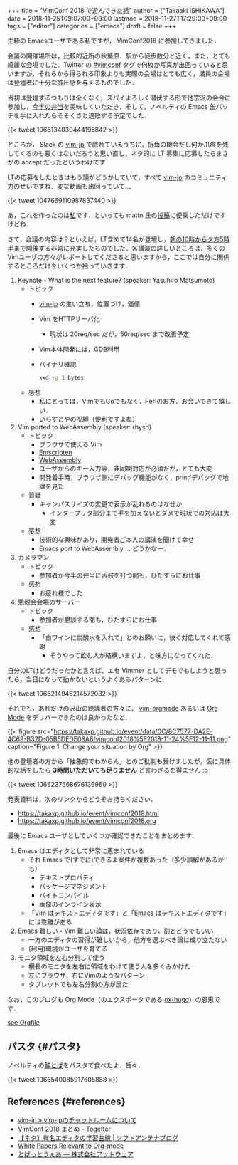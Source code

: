 +++
title = "VimConf 2018 で遊んできた話"
author = ["Takaaki ISHIKAWA"]
date = 2018-11-25T09:07:00+09:00
lastmod = 2018-11-27T17:29:00+09:00
tags = ["editor"]
categories = ["emacs"]
draft = false
+++

生粋の Emacsユーザである私ですが， VimConf2018 に参加してきました．

会議の開催場所は，比較的近所の秋葉原．駅から徒歩数分と近く，また，とても綺麗な会場でした．Twitter の [#vimconf](https://twitter.com/search?q=vimconf) タグで何枚か写真が出回っていると思いますが，それらから得られる印象よりも実際の会場はとても広く，満員の会場は登壇者に十分な威圧感を与えるものでした．

当初は登壇するつもりは全くなく，スパイよろしく潜伏する形で他宗派の会合に参加し，[今半の弁当](https://twitter.com/takaxp/status/1066169131660017664)を美味しくいただき，そして，ノベルティの Emacs 缶バッチを手に入れたらそそくさと退散する予定でした．

{{< tweet 1066134030444195842 >}}

ところが， Slack の [vim-jp](https://vim-jp.slack.com/) で戯れているうちに，折角の機会だし何か爪痕を残してくるのも悪くはないだろうと思い直し，ネタ的に LT 募集に応募したらまさかの accept だったというわけです．

LTの応募をしたときはもう頭がどうかしていて，すべて  [vim-jp](https://vim-jp.slack.com/) のコミュニティ力のせいですね．変な動画も出回っていて..．

{{< tweet 1047669110987837440 >}}

あ，これを作ったのは[私](https://gist.github.com/takaxp/ba9d33a4fafff6c86f3da26498d05711)です．といっても mattn 氏の[投稿](https://twitter.com/mattn%5Fjp/status/1047071077556465664)に便乗しただけですけどね．

さて，会議の内容は？といえば，LT含めて14名が登壇し，[朝の10時から夕方5時半まで開催](https://vimconf.org/2018/#link-timetable)する非常に充実したものでした．各講演の詳しいところは，多くのVimユーザの方々がレポートしてくださると思いますから，ここでは自分に関係するところだけをいくつか拾っていきます．

1.  Keynote - What is the next feature?	(speaker: Yasuhiro Matsumoto)
    -   トピック
        -   [vim-jp](https://vim-jp.slack.com/) の生い立ち，位置づけ，価値
        -   Vim をHTTPサーバ化
            -   現状は 20req/sec だが，50req/sec まで改善予定
        -   Vim本体開発には，GDB利用
        -   バイナリ確認

            ```sh
            xxd -g 1 bytes
            ```
    -   感想
        -   私にとっては，VimでもGoでもなく，Perlのお方．お会いできて嬉しい．
        -   いらすとやの呪縛（便利ですよね）
2.  Vim ported to WebAssembly (speaker: rhysd)
    -   トピック
        -   ブラウザで使える Vim
        -   [Emscripten](https://kripken.github.io/emscripten-site/)
        -   [WebAssembly](https://webassembly.org/getting-started/developers-guide/)
        -   ユーザからのキー入力等，非同期対応が必須だが，とても大変
        -   開発着手時，ブラウザ側にデバッグ機能がなく，printfデバッグで地獄を見た
    -   質疑
        -   キャンパスサイズの変更で表示が乱れるのはなぜか
            -   インタープリタ部分まで手を加えないとダメで現状での対応は大変
    -   感想
        -   技術的な興味があり，開発者ご本人の講演を聞けて幸せ
        -   Emacs port to WebAssembly ... どうかなー．
3.  カメラマン
    -   トピック
        -   参加者が今半の弁当に舌鼓を打つ間も，ひたすらにお仕事
    -   感想
        -   お疲れ様でした
4.  懇親会会場のサーバー
    -   トピック
        -   参加者が懇談する間も，ひたすらにお仕事
    -   感想
        -   「白ワインに炭酸水を入れて」とのお願いに，快く対応してくれて感謝
            -   そうやって飲む人が結構いますよ，と味方になってくれた．

自分のLTはどうだったかと言えば，エセ Vimmer としてデモでもしようと思ったら，当日になって動かないというよくあるパターンに．

{{< tweet 1066214946214572032 >}}

それでも，あれだけの沢山の聴講者の方々に， [vim-orgmode](https://github.com/jceb/vim-orgmode) あるいは [Org Mode](https://orgmode.org/) をデリバーできたのは良かったなと．

{{< figure src="https://takaxp.github.io/event/data/0C/8C7577-DA2E-4C69-B32D-05B5DEDE08A6/vimconf2018%5F2018-11-24%5F12-11-11.png" caption="Figure 1: Change your situation by Org" >}}

他の登壇者の方から「抽象的でわからん」とのご批判も受けましたが，仮に具体的な話をしたら **3時間いただいても足りません** と言わざるを得ません :p

{{< tweet 1066237668676136960 >}}

発表資料は，次のリンクからどうぞお持ちください．

-   <https://takaxp.github.io/event/vimconf2018.html>
-   <https://takaxp.github.io/event/vimconf2018.org>

最後に Emacs ユーザとしていくつか確認できたことをまとめます．

1.  Emacs はエディタとして非常に恵まれている
    -   それ Emacs で(すでに)できるよ案件が複数あった（多少誤解があるかも）
        -   テキストプロパティ
        -   パッケージマネジメント
        -   バイトコンパイル
        -   画像のインライン表示
    -   「Vim はテキストエディタです」と「Emacs はテキストエディタです」には乖離がある
2.  Emacs 難しい・Vim 難しい論は，状況依存であり，割とどうでもいい
    -   一方のエディタの習得が難しいから，他方を選ぶべき論は成り立たない
    -   (利用)環境がユーザを育てる
3.  モニタ領域を左右分割して使う
    -   横長のモニタを左右に領域をわけて使う人を多くみかけた
    -   左にブラウザ，右にVimのようなパターン
    -   タブレットでも左右分割の方が居た

なお，このブログも Org Mode（のエクスポータである [ox-hugo](https://ox-hugo.scripter.co/)）の恩恵です．

[see Orgfile](https://github.com/takaxp/blog/blame/master/entries/imadenale.org#L1246)


## パスタ {#パスタ}

ノベルティの[鮭とば](https://www.atware.co.jp/tobatware/)をパスタで食べたよ．旨々．

{{< tweet 1066540085917605888 >}}


## References {#references}

-   [vim-jp » vim-jpのチャットルームについて](https://vim-jp.org/docs/chat.html)
-   [VimConf 2018 まとめ - Togetter](https://togetter.com/li/1291515)
-   [【ネタ】有名エディタの学習曲線 | ソフトアンテナブログ](https://www.softantenna.com/wp/software/learning-curves-of-editors/)
-   [White Papers Relevant to Org-mode](https://orgmode.org/worg/org-papers.html)
-   [とばっとうぇあ — 株式会社アットウェア](https://www.atware.co.jp/tobatware/)
